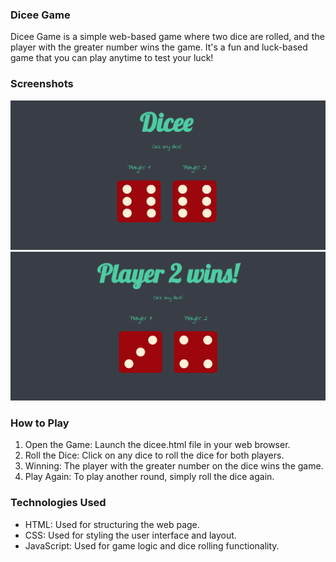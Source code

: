 ### Dicee Game
Dicee Game is a simple web-based game where two dice are rolled, and the player with the greater number wins the game. It's a fun and luck-based game that you can play anytime to test your luck!

### Screenshots
![Screenshot 1](./screenshots/dice_game_1.png)
![Screenshot 2](./screenshots/dice_game_2.png)

### How to Play
1. Open the Game: Launch the dicee.html file in your web browser.
2. Roll the Dice: Click on any dice to roll the dice for both players.
3. Winning: The player with the greater number on the dice wins the game.
4. Play Again: To play another round, simply roll the dice again.

### Technologies Used
+ HTML: Used for structuring the web page.
+ CSS: Used for styling the user interface and layout.
+ JavaScript: Used for game logic and dice rolling functionality.